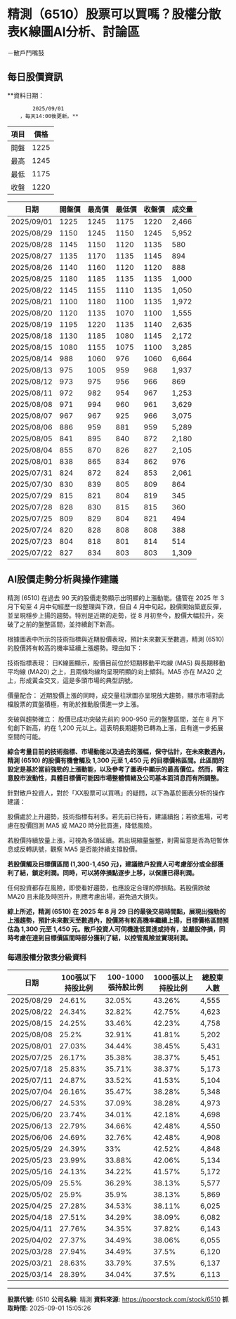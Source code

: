 # 精測（6510）股票可以買嗎？股權分散表K線圖AI分析、討論區
－散戶鬥嘴鼓

## 每日股價資訊

**資料日期：
        
            2025/09/01
        ，每天14:00後更新。**

| 項目 | 價格 |
|------|------|
| 開盤 | 1225 |
| 最高 | 1245 |
| 最低 | 1175 |
| 收盤 | 1220 |

| 日期 | 開盤價 | 最高價 | 最低價 | 收盤價 | 成交量 |
|------|--------|--------|--------|--------|--------|
| 2025/09/01 | 1225 | 1245 | 1175 | 1220 | 2,466 |
| 2025/08/29 | 1150 | 1245 | 1150 | 1245 | 5,952 |
| 2025/08/28 | 1145 | 1150 | 1120 | 1135 | 580 |
| 2025/08/27 | 1135 | 1170 | 1135 | 1145 | 894 |
| 2025/08/26 | 1140 | 1160 | 1120 | 1120 | 888 |
| 2025/08/25 | 1180 | 1185 | 1135 | 1135 | 1,000 |
| 2025/08/22 | 1145 | 1155 | 1110 | 1135 | 1,050 |
| 2025/08/21 | 1100 | 1180 | 1100 | 1135 | 1,972 |
| 2025/08/20 | 1120 | 1135 | 1070 | 1100 | 1,555 |
| 2025/08/19 | 1195 | 1220 | 1135 | 1140 | 2,635 |
| 2025/08/18 | 1130 | 1185 | 1080 | 1145 | 2,172 |
| 2025/08/15 | 1080 | 1155 | 1075 | 1100 | 3,285 |
| 2025/08/14 | 988 | 1060 | 976 | 1060 | 6,664 |
| 2025/08/13 | 975 | 1005 | 959 | 968 | 1,937 |
| 2025/08/12 | 973 | 975 | 956 | 966 | 869 |
| 2025/08/11 | 972 | 982 | 954 | 967 | 1,253 |
| 2025/08/08 | 971 | 994 | 960 | 961 | 3,629 |
| 2025/08/07 | 967 | 967 | 925 | 966 | 3,075 |
| 2025/08/06 | 886 | 959 | 881 | 959 | 5,289 |
| 2025/08/05 | 841 | 895 | 840 | 872 | 2,180 |
| 2025/08/04 | 855 | 870 | 826 | 827 | 2,105 |
| 2025/08/01 | 838 | 865 | 834 | 862 | 976 |
| 2025/07/31 | 824 | 872 | 824 | 853 | 2,061 |
| 2025/07/30 | 830 | 839 | 805 | 809 | 864 |
| 2025/07/29 | 815 | 821 | 804 | 819 | 345 |
| 2025/07/28 | 828 | 830 | 815 | 815 | 360 |
| 2025/07/25 | 809 | 829 | 804 | 821 | 494 |
| 2025/07/24 | 820 | 828 | 808 | 808 | 388 |
| 2025/07/23 | 804 | 818 | 801 | 814 | 514 |
| 2025/07/22 | 827 | 834 | 803 | 803 | 1,309 |

## AI股價走勢分析與操作建議

精測 (6510) 在過去 90 天的股價走勢顯示出明顯的上漲動能。儘管在 2025 年 3 月下旬至 4 月中旬經歷一段整理與下跌，但自 4 月中旬起，股價開始築底反彈，並呈現穩步上揚的趨勢。特別是近期的走勢，從 8 月初至今，股價大幅拉升，突破了之前的盤整區間，並持續創下新高。

根據圖表中所示的技術指標與近期股價表現，預計未來數天至數週，精測 (6510) 的股價將有較高的機率延續上漲趨勢。理由如下：

技術指標表現： 日K線圖顯示，股價目前位於短期移動平均線 (MA5) 與長期移動平均線 (MA20) 之上，且兩條均線均呈現明顯的向上傾斜。MA5 亦在 MA20 之上，形成黃金交叉，這是多頭市場的典型訊號。

價量配合： 近期股價上漲的同時，成交量柱狀圖亦呈現放大趨勢，顯示市場對此檔股票的買盤積極，有助於推動股價進一步上漲。

突破與趨勢確立： 股價已成功突破先前約 900-950 元的盤整區間，並在 8 月下旬創下新高，約在 1,200 元以上。這表明長期趨勢已轉為上漲，且有進一步拓展空間的可能。

**綜合考量目前的技術指標、市場動能以及過去的漲幅，保守估計，在未來數週內，精測 (6510) 的股價有機會觸及 1,300 元至 1,450 元 的目標價格區間。此區間的設定是基於當前強勁的上漲動能，以及參考了圖表中顯示的最高價位。然而，需注意股市波動性，具體目標價可能因市場整體情緒及公司基本面消息而有所調整。**

針對散戶投資人，對於「XX股票可以買嗎」的疑問，以下為基於圖表分析的操作建議：

股價處於上升趨勢，技術指標有利多。若先前已持有，建議續抱；若欲進場，可考慮在股價回測 MA5 或 MA20 時分批買進，降低風險。

若股價持續放量上漲，可視為多頭延續。若出現縮量盤整，則需留意是否為短暫休息或反轉訊號，觀察 MA5 是否能持續支撐股價。

**若股價觸及目標價區間 (1,300-1,450 元)，建議散戶投資人可考慮部分或全部獲利了結，鎖定利潤。同時，可以將停損點逐步上移，以保護已得利潤。**

任何投資都存在風險，即使看好趨勢，也應設定合理的停損點。若股價跌破 MA20 且未能及時回升，則應考慮出場，避免過大損失。

**綜上所述，精測 (6510) 在 2025 年 8 月 29 日的最後交易時間點，展現出強勁的上漲趨勢，預計未來數天至數週內，股價將有較高機率繼續上揚，目標價格區間預估為 1,300 元至 1,450 元。散戶投資人可伺機逢低買進或持有，並嚴設停損，同時考慮在達到目標價區間時部分獲利了結，以控管風險並實現利潤。**

### 每週股權分散表分級資料

| 日期 | 100張以下持股比例 | 100-1000張持股比例 | 1000張以上持股比例 | 總股東人數 |
|------|-------------------|--------------------|--------------------|----------|
| 2025/08/29 | 24.61% | 32.05% | 43.26% | 4,555 |
| 2025/08/22 | 24.34% | 32.82% | 42.75% | 4,623 |
| 2025/08/15 | 24.25% | 33.46% | 42.23% | 4,758 |
| 2025/08/08 | 25.2% | 32.91% | 41.81% | 5,202 |
| 2025/08/01 | 27.03% | 34.44% | 38.45% | 5,431 |
| 2025/07/25 | 26.17% | 35.38% | 38.37% | 5,451 |
| 2025/07/18 | 25.83% | 35.71% | 38.37% | 5,173 |
| 2025/07/11 | 24.87% | 33.52% | 41.53% | 5,104 |
| 2025/07/04 | 26.16% | 35.47% | 38.28% | 5,348 |
| 2025/06/27 | 24.53% | 37.09% | 38.28% | 4,973 |
| 2025/06/20 | 23.74% | 34.01% | 42.18% | 4,698 |
| 2025/06/13 | 22.79% | 34.66% | 42.48% | 4,550 |
| 2025/06/06 | 24.69% | 32.76% | 42.48% | 4,908 |
| 2025/05/29 | 24.39% | 33% | 42.52% | 4,848 |
| 2025/05/23 | 23.99% | 33.88% | 42.06% | 5,134 |
| 2025/05/16 | 24.13% | 34.22% | 41.57% | 5,172 |
| 2025/05/09 | 25.5% | 36.29% | 38.13% | 5,577 |
| 2025/05/02 | 25.9% | 35.9% | 38.13% | 5,869 |
| 2025/04/25 | 27.28% | 34.53% | 38.11% | 6,025 |
| 2025/04/18 | 27.51% | 34.29% | 38.09% | 6,082 |
| 2025/04/11 | 27.76% | 34.35% | 37.82% | 6,143 |
| 2025/04/02 | 27.37% | 34.49% | 38.06% | 6,055 |
| 2025/03/28 | 27.94% | 34.49% | 37.5% | 6,120 |
| 2025/03/21 | 28.63% | 33.79% | 37.5% | 6,137 |
| 2025/03/14 | 28.39% | 34.04% | 37.5% | 6,113 |

---

**股票代號:** 6510
**公司名稱:** 精測
**資料來源:** https://poorstock.com/stock/6510
**抓取時間:** 2025-09-01 15:05:26